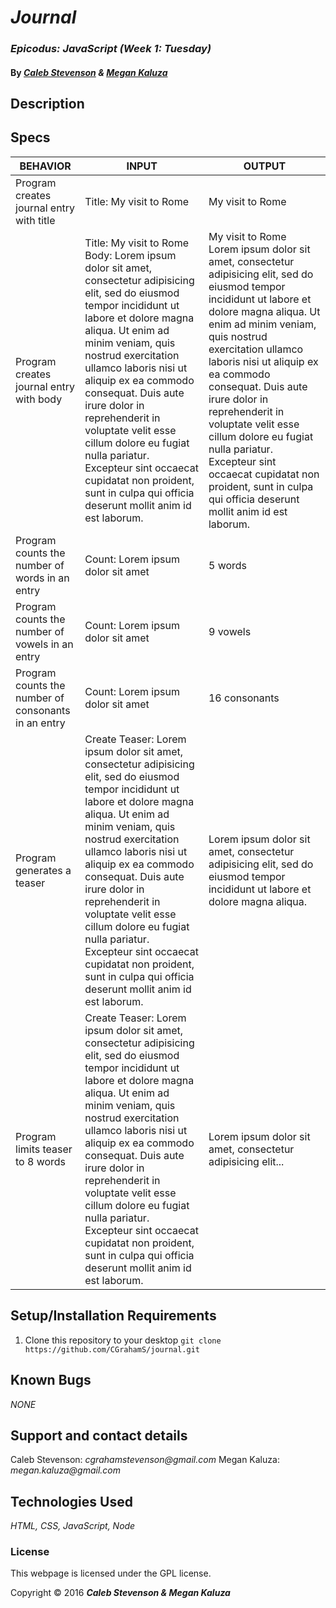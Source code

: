 # _Journal_

### _Epicodus: JavaScript (Week 1: Tuesday)_

#### By _[**Caleb Stevenson**](https://github.com/CGrahamS) &amp; [**Megan Kaluza**](https://github.com/megankaluza)_

## Description

## Specs

| BEHAVIOR                                            | INPUT                                                                                                                                                                                                                                                                                                                                                                                                                                                                                              | OUTPUT                                                                                                                                                                                                                                                                                                                                                                                                                                                                               |
|-----------------------------------------------------|----------------------------------------------------------------------------------------------------------------------------------------------------------------------------------------------------------------------------------------------------------------------------------------------------------------------------------------------------------------------------------------------------------------------------------------------------------------------------------------------------|--------------------------------------------------------------------------------------------------------------------------------------------------------------------------------------------------------------------------------------------------------------------------------------------------------------------------------------------------------------------------------------------------------------------------------------------------------------------------------------|
| Program creates journal entry with title            | Title: My visit to Rome                                                                                                                                                                                                                                                                                                                                                                                                                                                                            | My visit to Rome                                                                                                                                                                                                                                                                                                                                                                                                                                                                     |
| Program creates journal entry with body             | Title: My visit to Rome <br> Body: Lorem ipsum dolor sit amet, consectetur adipisicing elit, sed do eiusmod tempor incididunt ut labore et dolore magna aliqua. Ut enim ad minim veniam, quis nostrud exercitation ullamco laboris nisi ut aliquip ex ea commodo consequat. Duis aute irure dolor in reprehenderit in voluptate velit esse cillum dolore eu fugiat nulla pariatur. Excepteur sint occaecat cupidatat non proident, sunt in culpa qui officia deserunt mollit anim id est laborum.  | My visit to Rome <br> Lorem ipsum dolor sit amet, consectetur adipisicing elit, sed do eiusmod tempor incididunt ut labore et dolore magna aliqua. Ut enim ad minim veniam, quis nostrud exercitation ullamco laboris nisi ut aliquip ex ea commodo consequat. Duis aute irure dolor in reprehenderit in voluptate velit esse cillum dolore eu fugiat nulla pariatur. Excepteur sint occaecat cupidatat non proident, sunt in culpa qui officia deserunt mollit anim id est laborum. |
| Program counts the number of words in an entry      | Count: Lorem ipsum dolor sit amet                                                                                                                                                                                                                                                                                                                                                                                                                                                                  | 5 words                                                                                                                                                                                                                                                                                                                                                                                                                                                                              |
| Program counts the number of vowels in an entry     | Count: Lorem ipsum dolor sit amet                                                                                                                                                                                                                                                                                                                                                                                                                                                                  | 9 vowels                                                                                                                                                                                                                                                                                                                                                                                                                                                                             |
| Program counts the number of consonants in an entry | Count: Lorem ipsum dolor sit amet                                                                                                                                                                                                                                                                                                                                                                                                                                                                  | 16 consonants                                                                                                                                                                                                                                                                                                                                                                                                                                                                        |
| Program generates a teaser                          | Create Teaser: Lorem ipsum dolor sit amet, consectetur adipisicing elit, sed do eiusmod tempor incididunt ut labore et dolore magna aliqua. Ut enim ad minim veniam, quis nostrud exercitation ullamco laboris nisi ut aliquip ex ea commodo consequat. Duis aute irure dolor in reprehenderit in voluptate velit esse cillum dolore eu fugiat nulla pariatur. Excepteur sint occaecat cupidatat non proident, sunt in culpa qui officia deserunt mollit anim id est laborum.                      | Lorem ipsum dolor sit amet, consectetur adipisicing elit, sed do eiusmod tempor incididunt ut labore et dolore magna aliqua.                                                                                                                                                                                                                                                                                                                                                         |
| Program limits teaser to 8 words                   | Create Teaser: Lorem ipsum dolor sit amet, consectetur adipisicing elit, sed do eiusmod tempor incididunt ut labore et dolore magna aliqua. Ut enim ad minim veniam, quis nostrud exercitation ullamco laboris nisi ut aliquip ex ea commodo consequat. Duis aute irure dolor in reprehenderit in voluptate velit esse cillum dolore eu fugiat nulla pariatur. Excepteur sint occaecat cupidatat non proident, sunt in culpa qui officia deserunt mollit anim id est laborum.                      | Lorem ipsum dolor sit amet, consectetur adipisicing elit...                                                                                                                                                                                                                                                                                                                                                                                                                          |

## Setup/Installation Requirements

1. Clone this repository to your desktop `git clone https://github.com/CGrahamS/journal.git`

## Known Bugs

_NONE_

## Support and contact details

Caleb Stevenson: _cgrahamstevenson@gmail.com_
Megan Kaluza: _megan.kaluza@gmail.com_

## Technologies Used

_HTML,
CSS,
JavaScript,
Node_

### License

This webpage is licensed under the GPL license.

Copyright &copy; 2016 **_Caleb Stevenson &amp; Megan Kaluza_**
